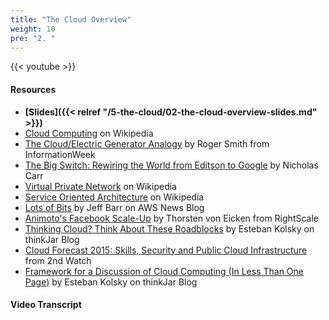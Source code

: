 ```yaml
---
title: "The Cloud Overview"
weight: 10
pre: "2. "
---
```


{{< youtube  >}}

#### Resources

* **[Slides]({{< relref "/5-the-cloud/02-the-cloud-overview-slides.md" >}})**
* [Cloud Computing](http://en.wikipedia.org/wiki/Cloud_computing) on Wikipedia
* [The Cloud/Electric Generator Analogy](https://www.informationweek.com/software/information-management/the-cloud-electric-generator-analogy/d/d-id/1075830) by Roger Smith from InformationWeek
* [The Big Switch: Rewiring the World from Editson to Google](http://www.nicholascarr.com/?page_id=21/) by Nicholas Carr
* [Virtual Private Network](http://en.wikipedia.org/wiki/Virtual_private_network) on Wikipedia
* [Service Oriented Architecture](http://en.wikipedia.org/wiki/Service-oriented_architecture) on Wikipedia
* [Lots of Bits](https://aws.amazon.com/blogs/aws/lots-of-bits/) by Jeff Barr on AWS News Blog
* [Animoto's Facebook Scale-Up](http://www.rightscale.com/blog/enterprise-cloud-strategies/animotos-facebook-scale) by Thorsten von Eicken from RightScale
* [Thinking Cloud? Think About These Roadblocks](http://estebankolsky.com/2015/11/10/) by Esteban Kolsky on thinkJar Blog
* [Cloud Forecast 2015: Skills, Security and Public Cloud Infrastructure](http://2ndwatch.com/blog/cloud-forecast-2015-skills-security-and-public-cloud-tools-in-demand/) from 2nd Watch
* [Framework for a Discussion of Cloud Computing (In Less Than One Page)](http://estebankolsky.com/2015/10/27/) by Esteban Kolsky on thinkJar Blog

#### Video Transcript
